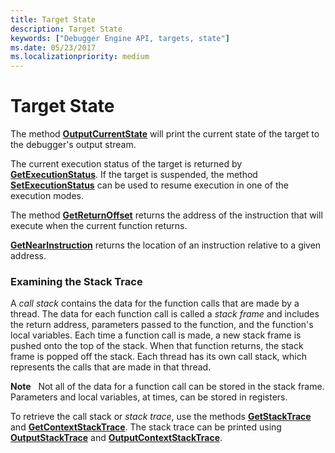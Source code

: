 ```yaml
---
title: Target State
description: Target State
keywords: ["Debugger Engine API, targets, state"]
ms.date: 05/23/2017
ms.localizationpriority: medium
---
```


# Target State


The method [**OutputCurrentState**](/windows-hardware/drivers/ddi/dbgeng/nf-dbgeng-idebugcontrol3-outputcurrentstate) will print the current state of the target to the debugger's output stream.

The current execution status of the target is returned by [**GetExecutionStatus**](/windows-hardware/drivers/ddi/dbgeng/nf-dbgeng-idebugcontrol3-getexecutionstatus). If the target is suspended, the method [**SetExecutionStatus**](/windows-hardware/drivers/ddi/dbgeng/nf-dbgeng-idebugcontrol3-setexecutionstatus) can be used to resume execution in one of the execution modes.

The method [**GetReturnOffset**](/windows-hardware/drivers/ddi/dbgeng/nf-dbgeng-idebugcontrol3-getreturnoffset) returns the address of the instruction that will execute when the current function returns.

[**GetNearInstruction**](/windows-hardware/drivers/ddi/dbgeng/nf-dbgeng-idebugcontrol3-getnearinstruction) returns the location of an instruction relative to a given address.

### <span id="examining_the_stack_trace"></span><span id="EXAMINING_THE_STACK_TRACE"></span>Examining the Stack Trace

A *call stack* contains the data for the function calls that are made by a thread. The data for each function call is called a *stack frame* and includes the return address, parameters passed to the function, and the function's local variables. Each time a function call is made, a new stack frame is pushed onto the top of the stack. When that function returns, the stack frame is popped off the stack. Each thread has its own call stack, which represents the calls that are made in that thread.

**Note**   Not all of the data for a function call can be stored in the stack frame. Parameters and local variables, at times, can be stored in registers.

 

To retrieve the call stack or *stack trace*, use the methods [**GetStackTrace**](/windows-hardware/drivers/ddi/dbgeng/nf-dbgeng-idebugcontrol3-getstacktrace) and [**GetContextStackTrace**](/windows-hardware/drivers/ddi/dbgeng/nf-dbgeng-idebugcontrol4-getcontextstacktrace). The stack trace can be printed using [**OutputStackTrace**](/windows-hardware/drivers/ddi/dbgeng/nf-dbgeng-idebugcontrol3-outputstacktrace) and [**OutputContextStackTrace**](/windows-hardware/drivers/ddi/dbgeng/nf-dbgeng-idebugcontrol4-outputcontextstacktrace).

 

